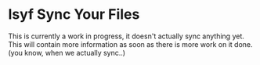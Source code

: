 Isyf Sync Your Files
====================

This is currently a work in progress, it doesn't actually sync anything yet. This will contain more information as soon as there is more work on it done. (you know, when we actually sync..)
